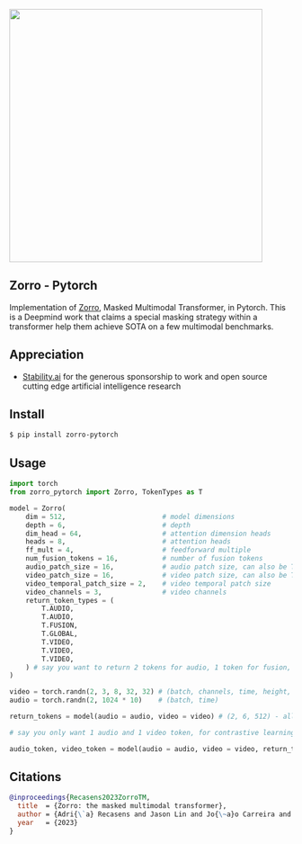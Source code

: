 <img src="./zorro.png" width="450px"></img>

## Zorro - Pytorch

Implementation of <a href="https://arxiv.org/abs/2301.09595">Zorro</a>, Masked Multimodal Transformer, in Pytorch. This is a Deepmind work that claims a special masking strategy within a transformer help them achieve SOTA on a few multimodal benchmarks.

## Appreciation

- <a href="https://stability.ai/">Stability.ai</a> for the generous sponsorship to work and open source cutting edge artificial intelligence research

## Install

```bash
$ pip install zorro-pytorch
```

## Usage

```python
import torch
from zorro_pytorch import Zorro, TokenTypes as T

model = Zorro(
    dim = 512,                        # model dimensions
    depth = 6,                        # depth
    dim_head = 64,                    # attention dimension heads
    heads = 8,                        # attention heads
    ff_mult = 4,                      # feedforward multiple
    num_fusion_tokens = 16,           # number of fusion tokens
    audio_patch_size = 16,            # audio patch size, can also be Tuple[int, int]
    video_patch_size = 16,            # video patch size, can also be Tuple[int, int]
    video_temporal_patch_size = 2,    # video temporal patch size
    video_channels = 3,               # video channels
    return_token_types = (
        T.AUDIO,
        T.AUDIO,
        T.FUSION,
        T.GLOBAL,
        T.VIDEO,
        T.VIDEO,
        T.VIDEO,
    ) # say you want to return 2 tokens for audio, 1 token for fusion, 3 for video - for whatever self-supervised learning, supervised learning, etc etc
)

video = torch.randn(2, 3, 8, 32, 32) # (batch, channels, time, height, width)
audio = torch.randn(2, 1024 * 10)    # (batch, time)

return_tokens = model(audio = audio, video = video) # (2, 6, 512) - all 6 tokes as indicated above is returned

# say you only want 1 audio and 1 video token, for contrastive learning

audio_token, video_token = model(audio = audio, video = video, return_token_indices = (0, 3)).unbind(dim = -2) # (2, 512), (2, 512)

```

## Citations

```bibtex
@inproceedings{Recasens2023ZorroTM,
  title  = {Zorro: the masked multimodal transformer},
  author = {Adri{\`a} Recasens and Jason Lin and Jo{\~a}o Carreira and Drew Jaegle and Luyu Wang and Jean-Baptiste Alayrac and Pauline Luc and Antoine Miech and Lucas Smaira and Ross Hemsley and Andrew Zisserman},
  year   = {2023}
}
```
